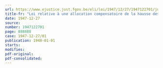 ```yaml
---
url: https://www.ejustice.just.fgov.be/eli/loi/1947/12/27/1947122701/justel
title-fr: "Loi relative à une allocation compensatoire de la hausse des loyers"
date: 1947-12-27
source:
number: 1947122701
page: 888888
case: 1947-12-27/01
publication: 1948-01-01
starts:
modifies:
pdf-original:
pdf-consolidated:
---
```


